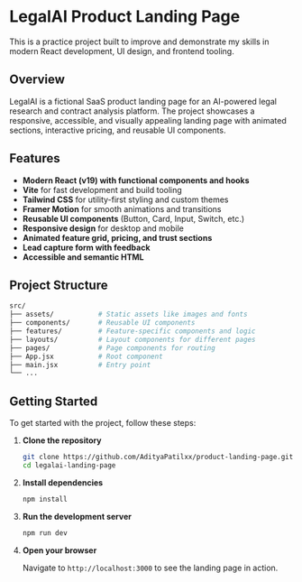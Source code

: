 # LegalAI Product Landing Page

This is a practice project built to improve and demonstrate my skills in modern React development, UI design, and frontend tooling.

## Overview

LegalAI is a fictional SaaS product landing page for an AI-powered legal research and contract analysis platform. The project showcases a responsive, accessible, and visually appealing landing page with animated sections, interactive pricing, and reusable UI components.

## Features

- **Modern React (v19) with functional components and hooks**
- **Vite** for fast development and build tooling
- **Tailwind CSS** for utility-first styling and custom themes
- **Framer Motion** for smooth animations and transitions
- **Reusable UI components** (Button, Card, Input, Switch, etc.)
- **Responsive design** for desktop and mobile
- **Animated feature grid, pricing, and trust sections**
- **Lead capture form with feedback**
- **Accessible and semantic HTML**

## Project Structure

```bash
src/
├── assets/           # Static assets like images and fonts
├── components/       # Reusable UI components
├── features/         # Feature-specific components and logic
├── layouts/          # Layout components for different pages
├── pages/            # Page components for routing
├── App.jsx           # Root component
├── main.jsx          # Entry point
└── ...
```

## Getting Started

To get started with the project, follow these steps:

1. **Clone the repository**

   ```bash
   git clone https://github.com/AdityaPatilxx/product-landing-page.git
   cd legalai-landing-page
   ```

2. **Install dependencies**

   ```bash
   npm install
   ```

3. **Run the development server**

   ```bash
   npm run dev
   ```

4. **Open your browser**

   Navigate to `http://localhost:3000` to see the landing page in action.


